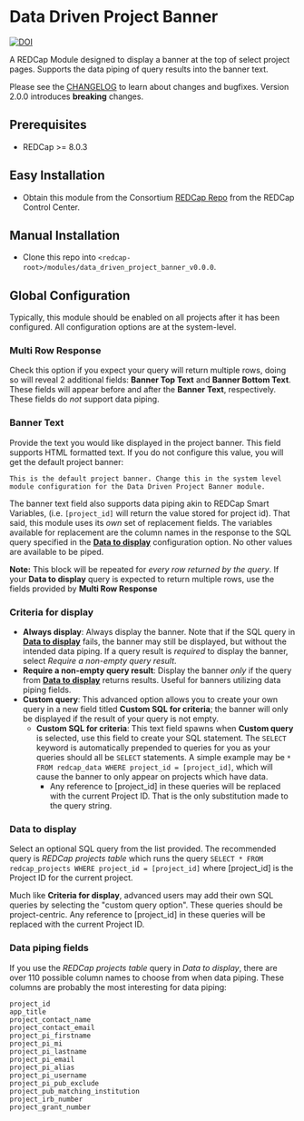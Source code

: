 # Data Driven Project Banner

[![DOI](https://zenodo.org/badge/DOI/10.5281/zenodo.3561124.svg)](https://doi.org/10.5281/zenodo.3561124)


A REDCap Module designed to display a banner at the top of select project pages. Supports the data piping of query results into the banner text.

Please see the [CHANGELOG](CHANGELOG.md) to learn about changes and bugfixes. Version 2.0.0 introduces **breaking** changes.

## Prerequisites
- REDCap >= 8.0.3

## Easy Installation
- Obtain this module from the Consortium [REDCap Repo](https://redcap.vanderbilt.edu/consortium/modules/index.php) from the REDCap Control Center.

## Manual Installation
- Clone this repo into `<redcap-root>/modules/data_driven_project_banner_v0.0.0`.

## Global Configuration

Typically, this module should be enabled on all projects after it has been configured.  All configuration options are at the system-level.

### Multi Row Response

Check this option if you expect your query will return multiple rows, doing so will reveal 2 additional fields: **Banner Top Text** and **Banner Bottom Text**. These fields will appear before and after the **Banner Text**, respectively. These fields do _not_ support data piping.

### Banner Text

Provide the text you would like displayed in the project banner. This field supports HTML formatted text. If you do not configure this value, you will get the default project banner:

```
This is the default project banner. Change this in the system level
module configuration for the Data Driven Project Banner module.
```

The banner text field also supports data piping akin to REDCap Smart Variables, (i.e. `[project_id]` will return the value stored for project id). That said, this module uses its _own_ set of replacement fields. The variables available for replacement are the column names in the response to the SQL query specified in the [**Data to display**](#Data-to-display) configuration option. No other values are available to be piped.

**Note:** This block will be repeated for _every row returned by the query_. If your **Data to display** query is expected to return multiple rows, use the fields provided by **Multi Row Response**

### Criteria for display


- **Always display**: Always display the banner. Note that if the SQL query in [**Data to display**](#Data-to-display) fails, the banner may still be displayed, but without the intended data piping. If a query result is _required_ to display the banner, select _Require a non-empty query result_.
- **Require a non-empty query result**: Display the banner _only_ if the query from [**Data to display**](#Data-to-display) returns results. Useful for banners utilizing data piping fields.
- **Custom query**: This advanced option allows you to create your own query in a new field titled **Custom SQL for criteria**; the banner will only be displayed if the result of your query is not empty.
  - **Custom SQL for criteria**: This text field spawns when **Custom query** is selected, use this field to create your SQL statement. The `SELECT` keyword is automatically prepended to queries for you as your queries should all be `SELECT` statements. A simple example may be `* FROM redcap_data WHERE project_id = [project_id]`, which will cause the banner to only appear on projects which have data.
    - Any reference to [project_id] in these queries will be replaced with the current Project ID. That is the only substitution made to the query string.

### Data to display

Select an optional SQL query from the list provided. The recommended query is _REDCap projects table_ which runs the query `SELECT * FROM redcap_projects WHERE project_id = [project_id]` where [project_id] is the Project ID for the current project.

Much like **Criteria for display**, advanced users may add their own SQL queries by selecting the "custom query option". These queries should be project-centric. Any reference to [project_id] in these queries will be replaced with the current Project ID.

### Data piping fields

If you use the _REDCap projects table_ query in *Data to display*, there are over 110 possible column names to choose from when data piping. These columns are probably the most interesting for data piping:

```
project_id
app_title
project_contact_name
project_contact_email
project_pi_firstname
project_pi_mi
project_pi_lastname
project_pi_email
project_pi_alias
project_pi_username
project_pi_pub_exclude
project_pub_matching_institution
project_irb_number
project_grant_number
```
